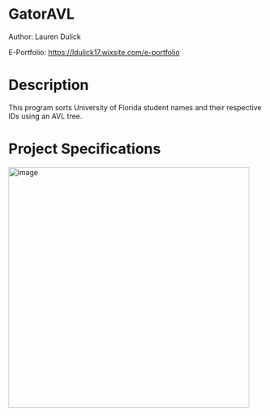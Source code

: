 # GatorAVL
Author: Lauren Dulick

E-Portfolio: https://ldulick17.wixsite.com/e-portfolio

# Description
This program sorts University of Florida student names and their respective IDs using an AVL tree.

# Project Specifications
<img width="475" alt="image" src="https://github.com/lmdulick/GatorAVL/assets/116673406/4173f133-f5d0-4f36-b64f-d4d59b742398">
